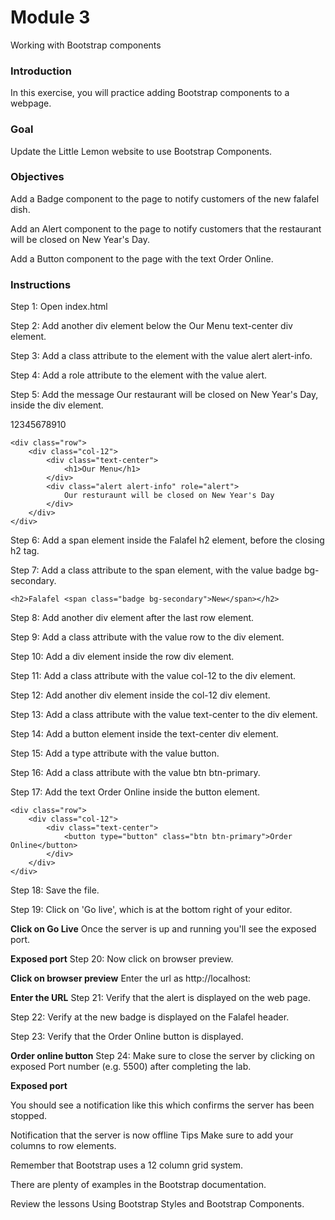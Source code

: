 # Module 3

Working with Bootstrap components

### Introduction

In this exercise, you will practice adding Bootstrap components to a webpage.

### Goal

Update the Little Lemon website to use Bootstrap Components.

### Objectives

Add a Badge component to the page to notify customers of the new falafel dish.

Add an Alert component to the page to notify customers that the restaurant will be closed on New Year's Day.

Add a Button component to the page with the text Order Online.

### Instructions

Step 1: Open index.html

Step 2: Add another div element below the Our Menu text-center div element.

Step 3: Add a class attribute to the element with the value alert alert-info.

Step 4: Add a role attribute to the element with the value alert.

Step 5: Add the message Our restaurant will be closed on New Year's Day, inside the div element.

12345678910

```
<div class="row">
    <div class="col-12">
        <div class="text-center">
            <h1>Our Menu</h1>
        </div>
        <div class="alert alert-info" role="alert">
            Our resturaunt will be closed on New Year's Day
        </div>
    </div>
</div>
```

Step 6: Add a span element inside the Falafel h2 element, before the closing h2 tag.

Step 7: Add a class attribute to the span element, with the value badge bg-secondary.

`<h2>Falafel <span class="badge bg-secondary">New</span></h2>`

Step 8: Add another div element after the last row element.

Step 9: Add a class attribute with the value row to the div element.

Step 10: Add a div element inside the row div element.

Step 11: Add a class attribute with the value col-12 to the div element.

Step 12: Add another div element inside the col-12 div element.

Step 13: Add a class attribute with the value text-center to the div element.

Step 14: Add a button element inside the text-center div element.

Step 15: Add a type attribute with the value button.

Step 16: Add a class attribute with the value btn btn-primary.

Step 17: Add the text Order Online inside the button element.

```
<div class="row">
    <div class="col-12">
        <div class="text-center">
            <button type="button" class="btn btn-primary">Order Online</button>
        </div>
    </div>
</div>
```

Step 18: Save the file.

Step 19: Click on 'Go live', which is at the bottom right of your editor.

**Click on Go Live**
Once the server is up and running you'll see the exposed port.

**Exposed port**
Step 20: Now click on browser preview.

**Click on browser preview**
Enter the url as http://localhost:<exposed port>

**Enter the URL**
Step 21: Verify that the alert is displayed on the web page.

Step 22: Verify at the new badge is displayed on the Falafel header.

Step 23: Verify that the Order Online button is displayed.

**Order online button**
Step 24: Make sure to close the server by clicking on exposed Port number (e.g. 5500) after completing the lab.

**Exposed port**

You should see a notification like this which confirms the server has been stopped.

Notification that the server is now offline
Tips
Make sure to add your columns to row elements.

Remember that Bootstrap uses a 12 column grid system.

There are plenty of examples in the Bootstrap documentation.

Review the lessons Using Bootstrap Styles and Bootstrap Components.
